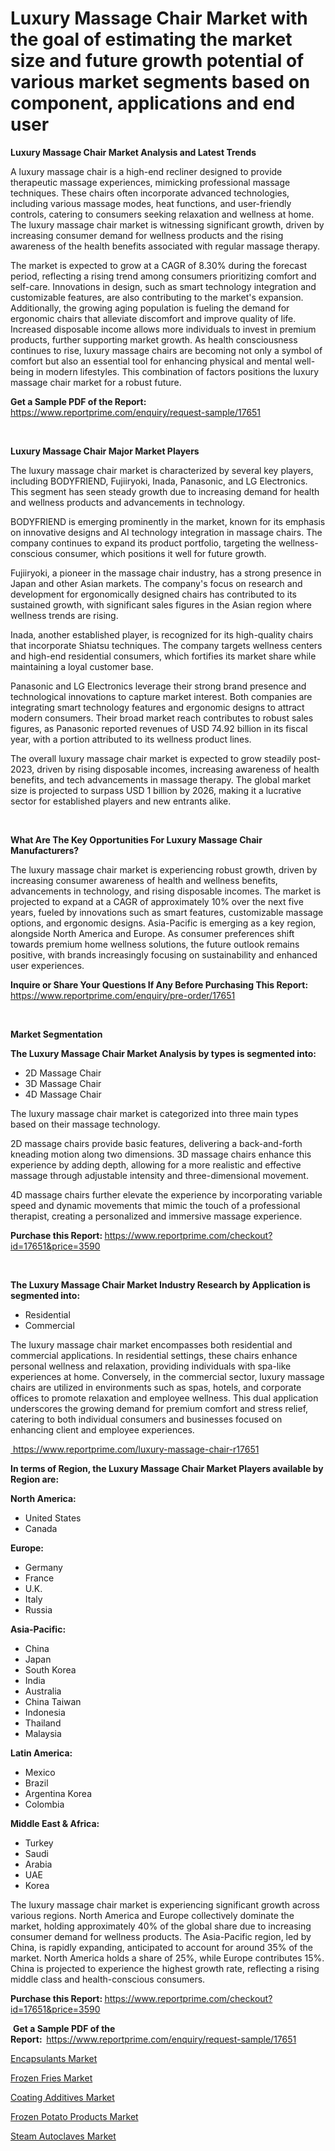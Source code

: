 <p><h1>Luxury Massage Chair Market with the goal of estimating the market size and future growth potential of various market segments based on component, applications and end user</h1></p><p><strong>Luxury Massage Chair Market Analysis and Latest Trends</strong></p>
<p><p>A luxury massage chair is a high-end recliner designed to provide therapeutic massage experiences, mimicking professional massage techniques. These chairs often incorporate advanced technologies, including various massage modes, heat functions, and user-friendly controls, catering to consumers seeking relaxation and wellness at home. The luxury massage chair market is witnessing significant growth, driven by increasing consumer demand for wellness products and the rising awareness of the health benefits associated with regular massage therapy.</p><p>The market is expected to grow at a CAGR of 8.30% during the forecast period, reflecting a rising trend among consumers prioritizing comfort and self-care. Innovations in design, such as smart technology integration and customizable features, are also contributing to the market's expansion. Additionally, the growing aging population is fueling the demand for ergonomic chairs that alleviate discomfort and improve quality of life. Increased disposable income allows more individuals to invest in premium products, further supporting market growth. As health consciousness continues to rise, luxury massage chairs are becoming not only a symbol of comfort but also an essential tool for enhancing physical and mental well-being in modern lifestyles. This combination of factors positions the luxury massage chair market for a robust future.</p></p>
<p><strong>Get a Sample PDF of the Report:&nbsp;</strong> <a href="https://www.reportprime.com/enquiry/request-sample/17651?utm_campaign=1169&utm_medium=2&utm_source=Github&utm_content=ia&utm_term=19112024&utm_id=luxury-massage-chair">https://www.reportprime.com/enquiry/request-sample/17651</a></p>
<p>&nbsp;</p>
<p><strong>Luxury Massage Chair Major Market Players</strong></p>
<p><p>The luxury massage chair market is characterized by several key players, including BODYFRIEND, Fujiiryoki, Inada, Panasonic, and LG Electronics. This segment has seen steady growth due to increasing demand for health and wellness products and advancements in technology.</p><p>BODYFRIEND is emerging prominently in the market, known for its emphasis on innovative designs and AI technology integration in massage chairs. The company continues to expand its product portfolio, targeting the wellness-conscious consumer, which positions it well for future growth.</p><p>Fujiiryoki, a pioneer in the massage chair industry, has a strong presence in Japan and other Asian markets. The company's focus on research and development for ergonomically designed chairs has contributed to its sustained growth, with significant sales figures in the Asian region where wellness trends are rising.</p><p>Inada, another established player, is recognized for its high-quality chairs that incorporate Shiatsu techniques. The company targets wellness centers and high-end residential consumers, which fortifies its market share while maintaining a loyal customer base.</p><p>Panasonic and LG Electronics leverage their strong brand presence and technological innovations to capture market interest. Both companies are integrating smart technology features and ergonomic designs to attract modern consumers. Their broad market reach contributes to robust sales figures, as Panasonic reported revenues of USD 74.92 billion in its fiscal year, with a portion attributed to its wellness product lines.</p><p>The overall luxury massage chair market is expected to grow steadily post-2023, driven by rising disposable incomes, increasing awareness of health benefits, and tech advancements in massage therapy. The global market size is projected to surpass USD 1 billion by 2026, making it a lucrative sector for established players and new entrants alike.</p></p>
<p>&nbsp;</p>
<p><strong>What Are The Key Opportunities For Luxury Massage Chair Manufacturers?</strong></p>
<p><p>The luxury massage chair market is experiencing robust growth, driven by increasing consumer awareness of health and wellness benefits, advancements in technology, and rising disposable incomes. The market is projected to expand at a CAGR of approximately 10% over the next five years, fueled by innovations such as smart features, customizable massage options, and ergonomic designs. Asia-Pacific is emerging as a key region, alongside North America and Europe. As consumer preferences shift towards premium home wellness solutions, the future outlook remains positive, with brands increasingly focusing on sustainability and enhanced user experiences.</p></p>
<p><strong>Inquire or Share Your Questions If Any Before Purchasing This Report:</strong> <a href="https://www.reportprime.com/enquiry/pre-order/17651?utm_campaign=1169&utm_medium=2&utm_source=Github&utm_content=ia&utm_term=19112024&utm_id=luxury-massage-chair">https://www.reportprime.com/enquiry/pre-order/17651</a></p>
<p>&nbsp;</p>
<p><strong>Market Segmentation</strong></p>
<p><strong>The Luxury Massage Chair Market Analysis by types is segmented into:</strong></p>
<p><ul><li>2D Massage Chair</li><li>3D Massage Chair</li><li>4D Massage Chair</li></ul></p>
<p><p>The luxury massage chair market is categorized into three main types based on their massage technology. </p><p>2D massage chairs provide basic features, delivering a back-and-forth kneading motion along two dimensions. 3D massage chairs enhance this experience by adding depth, allowing for a more realistic and effective massage through adjustable intensity and three-dimensional movement. </p><p>4D massage chairs further elevate the experience by incorporating variable speed and dynamic movements that mimic the touch of a professional therapist, creating a personalized and immersive massage experience.</p></p>
<p><strong>Purchase this Report:&nbsp;</strong><a href="https://www.reportprime.com/checkout?id=17651&price=3590&utm_campaign=1169&utm_medium=2&utm_source=Github&utm_content=ia&utm_term=19112024&utm_id=luxury-massage-chair">https://www.reportprime.com/checkout?id=17651&price=3590</a></p>
<p>&nbsp;</p>
<p><strong>The Luxury Massage Chair Market Industry Research by Application is segmented into:</strong></p>
<p><ul><li>Residential</li><li>Commercial</li></ul></p>
<p><p>The luxury massage chair market encompasses both residential and commercial applications. In residential settings, these chairs enhance personal wellness and relaxation, providing individuals with spa-like experiences at home. Conversely, in the commercial sector, luxury massage chairs are utilized in environments such as spas, hotels, and corporate offices to promote relaxation and employee wellness. This dual application underscores the growing demand for premium comfort and stress relief, catering to both individual consumers and businesses focused on enhancing client and employee experiences.</p></p>
<p><a href="https://www.reportprime.com/luxury-massage-chair-r17651?utm_campaign=1169&utm_medium=2&utm_source=Github&utm_content=ia&utm_term=19112024&utm_id=luxury-massage-chair">&nbsp;https://www.reportprime.com/luxury-massage-chair-r17651</a></p>
<p><strong>In terms of Region, the Luxury Massage Chair Market Players available by Region are:</strong></p>
<p>
    <p> <strong> North America: </strong>
        <ul>
            <li>United States</li>
            <li>Canada</li>
        </ul>
        </p> 
    <p> <strong> Europe: </strong>
        <ul>
            <li>Germany</li>
            <li>France</li>
            <li>U.K.</li>
            <li>Italy</li>
            <li>Russia</li>
        </ul>
        </p> 
    <p> <strong> Asia-Pacific: </strong>
        <ul>
            <li>China</li>
            <li>Japan</li>
            <li>South Korea</li>
            <li>India</li>
            <li>Australia</li>
            <li>China Taiwan</li>
            <li>Indonesia</li>
            <li>Thailand</li>
            <li>Malaysia</li>
        </ul>
        </p> 
    <p> <strong> Latin America: </strong>
        <ul>
            <li>Mexico</li>
            <li>Brazil</li>
            <li>Argentina Korea</li>
            <li>Colombia</li>
        </ul>
        </p> 
    <p> <strong> Middle East & Africa: </strong>
        <ul>
            <li>Turkey</li>
            <li>Saudi</li>
            <li>Arabia</li>
            <li>UAE</li>
            <li>Korea</li>
        </ul>
    </p>
    </p>
<p><p>The luxury massage chair market is experiencing significant growth across various regions. North America and Europe collectively dominate the market, holding approximately 40% of the global share due to increasing consumer demand for wellness products. The Asia-Pacific region, led by China, is rapidly expanding, anticipated to account for around 35% of the market. North America holds a share of 25%, while Europe contributes 15%. China is projected to experience the highest growth rate, reflecting a rising middle class and health-conscious consumers.</p></p>
<p><strong>Purchase this Report: </strong><a href="https://www.reportprime.com/checkout?id=17651&price=3590&utm_campaign=1169&utm_medium=2&utm_source=Github&utm_content=ia&utm_term=19112024&utm_id=luxury-massage-chair">https://www.reportprime.com/checkout?id=17651&price=3590</a></p>
<p>&nbsp;<strong>Get a Sample PDF of the Report:&nbsp;&nbsp;</strong><a href="https://www.reportprime.com/enquiry/request-sample/17651?utm_campaign=1169&utm_medium=2&utm_source=Github&utm_content=ia&utm_term=19112024&utm_id=luxury-massage-chair">https://www.reportprime.com/enquiry/request-sample/17651</a></p>
<p><strong></strong></p>
<p><p><a href="https://www.linkedin.com/pulse/encapsulants-market-size-share-growth-analysis-type-application-06tic?utm_campaign=1169&utm_medium=2&utm_source=Github&utm_content=ia&utm_term=19112024&utm_id=luxury-massage-chair">Encapsulants Market</a></p><p><a href="https://issuu.com/reportprime-2/docs/frozen-fries-market-size-2030.pptx_25f7f361a42ed1?utm_campaign=1169&utm_medium=2&utm_source=Github&utm_content=ia&utm_term=19112024&utm_id=luxury-massage-chair">Frozen Fries Market</a></p><p><a href="https://www.linkedin.com/pulse/global-coating-additives-market-opportunities-forecast-period-pfakc?utm_campaign=1169&utm_medium=2&utm_source=Github&utm_content=ia&utm_term=19112024&utm_id=luxury-massage-chair">Coating Additives Market</a></p><p><a href="https://issuu.com/reportprime-2/docs/frozen-potato-products-market-size-_43f9856e14c09c?utm_campaign=1169&utm_medium=2&utm_source=Github&utm_content=ia&utm_term=19112024&utm_id=luxury-massage-chair">Frozen Potato Products Market</a></p><p><a href="https://www.linkedin.com/pulse/exploring-steam-autoclaves-market-strategic-insights-growth-xnxbc?utm_campaign=1169&utm_medium=2&utm_source=Github&utm_content=ia&utm_term=19112024&utm_id=luxury-massage-chair">Steam Autoclaves Market</a></p></p>
